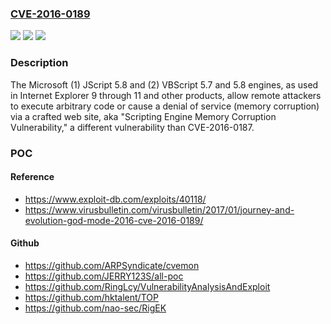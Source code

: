 ### [CVE-2016-0189](https://cve.mitre.org/cgi-bin/cvename.cgi?name=CVE-2016-0189)
![](https://img.shields.io/static/v1?label=Product&message=n%2Fa&color=blue)
![](https://img.shields.io/static/v1?label=Version&message=n%2Fa&color=blue)
![](https://img.shields.io/static/v1?label=Vulnerability&message=n%2Fa&color=brighgreen)

### Description

The Microsoft (1) JScript 5.8 and (2) VBScript 5.7 and 5.8 engines, as used in Internet Explorer 9 through 11 and other products, allow remote attackers to execute arbitrary code or cause a denial of service (memory corruption) via a crafted web site, aka "Scripting Engine Memory Corruption Vulnerability," a different vulnerability than CVE-2016-0187.

### POC

#### Reference
- https://www.exploit-db.com/exploits/40118/
- https://www.virusbulletin.com/virusbulletin/2017/01/journey-and-evolution-god-mode-2016-cve-2016-0189/

#### Github
- https://github.com/ARPSyndicate/cvemon
- https://github.com/JERRY123S/all-poc
- https://github.com/RingLcy/VulnerabilityAnalysisAndExploit
- https://github.com/hktalent/TOP
- https://github.com/nao-sec/RigEK

